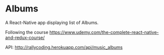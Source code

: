 # Albums
A React-Native app displaying list of Albums.

Following the course https://www.udemy.com/the-complete-react-native-and-redux-course/

API: http://rallycoding.herokuapp.com/api/music_albums
